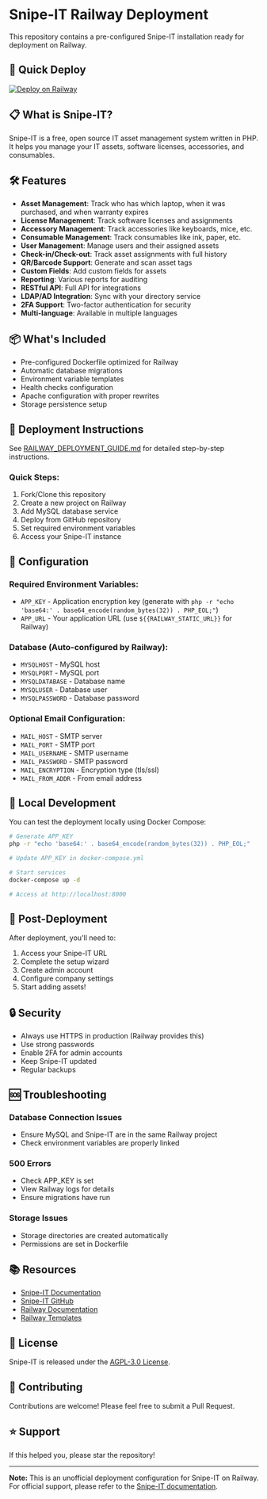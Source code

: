 # Snipe-IT Railway Deployment

This repository contains a pre-configured Snipe-IT installation ready for deployment on Railway.

## 🚀 Quick Deploy

[![Deploy on Railway](https://railway.app/button.svg)](https://railway.app/new/template?template=https://github.com/danilapryadko/snipe-it-railway)

## 📋 What is Snipe-IT?

Snipe-IT is a free, open source IT asset management system written in PHP. It helps you manage your IT assets, software licenses, accessories, and consumables.

## 🛠️ Features

- **Asset Management**: Track who has which laptop, when it was purchased, and when warranty expires
- **License Management**: Track software licenses and assignments
- **Accessory Management**: Track accessories like keyboards, mice, etc.
- **Consumable Management**: Track consumables like ink, paper, etc.
- **User Management**: Manage users and their assigned assets
- **Check-in/Check-out**: Track asset assignments with full history
- **QR/Barcode Support**: Generate and scan asset tags
- **Custom Fields**: Add custom fields for assets
- **Reporting**: Various reports for auditing
- **RESTful API**: Full API for integrations
- **LDAP/AD Integration**: Sync with your directory service
- **2FA Support**: Two-factor authentication for security
- **Multi-language**: Available in multiple languages

## 📦 What's Included

- Pre-configured Dockerfile optimized for Railway
- Automatic database migrations
- Environment variable templates
- Health checks configuration
- Apache configuration with proper rewrites
- Storage persistence setup

## 🚀 Deployment Instructions

See [RAILWAY_DEPLOYMENT_GUIDE.md](RAILWAY_DEPLOYMENT_GUIDE.md) for detailed step-by-step instructions.

### Quick Steps:

1. Fork/Clone this repository
2. Create a new project on Railway
3. Add MySQL database service
4. Deploy from GitHub repository
5. Set required environment variables
6. Access your Snipe-IT instance

## 🔧 Configuration

### Required Environment Variables:

- `APP_KEY` - Application encryption key (generate with `php -r "echo 'base64:' . base64_encode(random_bytes(32)) . PHP_EOL;"`)
- `APP_URL` - Your application URL (use `${{RAILWAY_STATIC_URL}}` for Railway)

### Database (Auto-configured by Railway):

- `MYSQLHOST` - MySQL host
- `MYSQLPORT` - MySQL port  
- `MYSQLDATABASE` - Database name
- `MYSQLUSER` - Database user
- `MYSQLPASSWORD` - Database password

### Optional Email Configuration:

- `MAIL_HOST` - SMTP server
- `MAIL_PORT` - SMTP port
- `MAIL_USERNAME` - SMTP username
- `MAIL_PASSWORD` - SMTP password
- `MAIL_ENCRYPTION` - Encryption type (tls/ssl)
- `MAIL_FROM_ADDR` - From email address

## 🐳 Local Development

You can test the deployment locally using Docker Compose:

```bash
# Generate APP_KEY
php -r "echo 'base64:' . base64_encode(random_bytes(32)) . PHP_EOL;"

# Update APP_KEY in docker-compose.yml

# Start services
docker-compose up -d

# Access at http://localhost:8000
```

## 📝 Post-Deployment

After deployment, you'll need to:

1. Access your Snipe-IT URL
2. Complete the setup wizard
3. Create admin account
4. Configure company settings
5. Start adding assets!

## 🔒 Security

- Always use HTTPS in production (Railway provides this)
- Use strong passwords
- Enable 2FA for admin accounts
- Keep Snipe-IT updated
- Regular backups

## 🆘 Troubleshooting

### Database Connection Issues
- Ensure MySQL and Snipe-IT are in the same Railway project
- Check environment variables are properly linked

### 500 Errors
- Check APP_KEY is set
- View Railway logs for details
- Ensure migrations have run

### Storage Issues
- Storage directories are created automatically
- Permissions are set in Dockerfile

## 📚 Resources

- [Snipe-IT Documentation](https://snipe-it.readme.io/docs)
- [Snipe-IT GitHub](https://github.com/snipe/snipe-it)
- [Railway Documentation](https://docs.railway.app)
- [Railway Templates](https://railway.app/templates)

## 📄 License

Snipe-IT is released under the [AGPL-3.0 License](https://github.com/snipe/snipe-it/blob/master/LICENSE).

## 🤝 Contributing

Contributions are welcome! Please feel free to submit a Pull Request.

## ⭐ Support

If this helped you, please star the repository!

---

**Note:** This is an unofficial deployment configuration for Snipe-IT on Railway. For official support, please refer to the [Snipe-IT documentation](https://snipe-it.readme.io/docs).